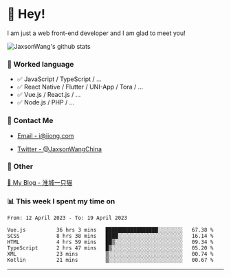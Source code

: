 # 👋 Hey!

I am just a web front-end developer and I am glad to meet you!

![JaxsonWang's github stats](https://github-readme-stats.vercel.app/api?username=JaxsonWang&&show_icons=true&&title_color=1abc9c&&icon_color=1abc9c)


### 📝 Worked language

- ✅ JavaScript / TypeScript / ...
- ✅ React Native / Flutter / UNI-App / Tora / ...
- ✅ Vue.js / React.js / ...
- ✅ Node.js / PHP / ...

### 📮 Contact Me

- [Email - i@iiong.com](mailto:i@iiong.com)

- [Twitter - @JaxsonWangChina](https://twitter.com/JaxsonWangChina)

### 🤪 Other

[📌 My Blog - 淮城一只猫](https://iiong.com)

### 📊 This week I spent my time on

<!--START_SECTION:waka-->

```text
From: 12 April 2023 - To: 19 April 2023

Vue.js          36 hrs 3 mins   █████████████████░░░░░░░░   67.38 %
SCSS            8 hrs 38 mins   ████░░░░░░░░░░░░░░░░░░░░░   16.14 %
HTML            4 hrs 59 mins   ██▒░░░░░░░░░░░░░░░░░░░░░░   09.34 %
TypeScript      2 hrs 47 mins   █▒░░░░░░░░░░░░░░░░░░░░░░░   05.20 %
XML             23 mins         ▒░░░░░░░░░░░░░░░░░░░░░░░░   00.74 %
Kotlin          21 mins         ▒░░░░░░░░░░░░░░░░░░░░░░░░   00.67 %
```

<!--END_SECTION:waka-->

---
